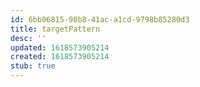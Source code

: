 ```yaml
---
id: 6bb06815-98b8-41ac-a1cd-9798b85280d3
title: targetPattern
desc: ''
updated: 1618573905214
created: 1618573905214
stub: true
---
```


